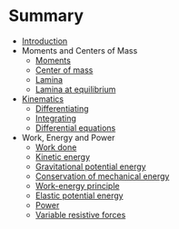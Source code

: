 # Summary

* [Introduction](README.md)
* Moments and Centers of Mass
  * [Moments](moments-and-centers-of-mass/moments.md)
  * [Center of mass](moments-and-centers-of-mass/center-of-mass.md)
  * [Lamina](moments-and-centers-of-mass/lamina.md)
  * [Lamina at equilibrium](moments-and-centers-of-mass/lamina-at-equilibrium.md)
* [Kinematics](kinemtaics.md)
  * [Differentiating](kinemtaics/differentiating.md)
  * [Integrating](kinemtaics/integrating.md)
  * [Differential equations](kinemtaics/differential-equations.md)
* Work, Energy and Power
  * [Work done](work-done.md)
  * [Kinetic energy](kinetic-energy.md)
  * [Gravitational potential energy](gravitational-potential-energy.md)
  * [Conservation of mechanical energy](conservation-of-mechanical-energy.md)
  * [Work-energy principle](work-energy-principle.md)
  * [Elastic potential energy](elastic-potential-energy.md)
  * [Power](power.md)
  * [Variable resistive forces](variable-resistive-forces.md)

